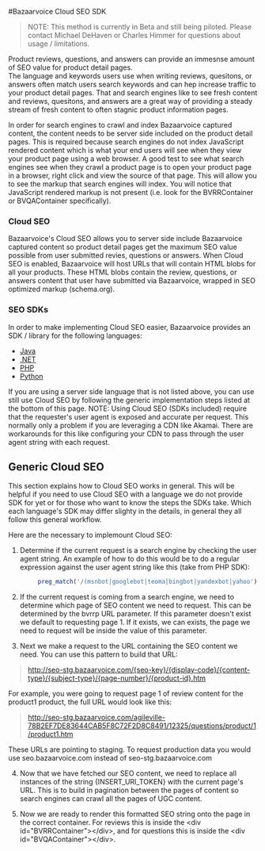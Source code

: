 #Bazaarvoice Cloud SEO SDK


>NOTE: This method is currently in Beta and still being piloted.  Please contact Michael DeHaven or Charles Himmer
>for questions about usage / limitations. 

Product reviews, questions, and answers can provide an immesnse amount of SEO value for product detail pages.  
The language and keywords users use when writing reviews, quesitons, or answers often match users search keywords
and can hep increase traffic to your product detail pages.  That and search engines like to see fresh content
and reviews, quesitons, and answers are a great way of providing a steady stream of fresh content to often stagnic
product information pages. 

In order for search engines to crawl and index Bazaarvoice captured content, the content needs to be server side
included on the product detail pages.  This is required because search engines do not index JavaScript rendered 
content which is what your end users will see when they view your product page using a web browser.  A good test 
to see what search engines see when they crawl a product page is to open your product page in a browser, right 
click and view the source of that page.  This will allow you to see the markup that search engines will index. You
will notice that JavaScript rendered markup is not present (i.e. look for the BVRRContainer or BVQAContainer specifically).

### Cloud SEO
Bazaarvoice's Cloud SEO allows you to server side include Bazaarvoice captured content so product detail pages 
get the maximum SEO value possible from user submitted revies, questions or answers. When Cloud SEO is enabled, 
Bazaarvoice will host URLs that will contain HTML blobs for all your products.  These HTML blobs 
contain the review, questions, or answers content that user have submitted via Bazaarvoice, wrapped in SEO optimized
markup (schema.org). 

### SEO SDKs
In order to make implementing Cloud SEO easier, Bazaarvoice provides an SDK / library for the following languages:

* [Java](https://github.com/bazaarvoice/bvseosdk/tree/master/examples/java)
* [.NET](https://github.com/bazaarvoice/bvseosdk/tree/master/examples/dotnet#net-bv-seo-sdk) 
* [PHP](https://github.com/bazaarvoice/bvseosdk/tree/master/examples/php)
* [Python](https://github.com/bazaarvoice/bvseosdk/tree/master/examples/python)

If you are using a server side language that is not listed above, you can use still use Cloud SEO by following the generic
implementation steps listed at the bottom of this page. NOTE: Using Cloud SEO (SDKs included) require that the requester's
user agent is exposed and accurate per request. This normally only a problem if you are leveraging a CDN like Akamai. There
are workarounds for this like configuring your CDN to pass through the user agent string with each request. 

## Generic Cloud SEO

This section explains how to Cloud SEO works in general.  This will be helpful if you need to use Cloud SEO with a language we do not provide SDK for yet or for those who want to know the steps the SDKs take.  Which each language's SDK may differ slighty in the details, in general they all follow this general workflow.

Here are the necessary to implemount Cloud SEO:

1. Determine if the current request is a search engine by checking the user agent string. An example of how to do this would be to do a regular expression against the user agent string like this (take from PHP SDK):
   ```php
        preg_match('/(msnbot|googlebot|teoma|bingbot|yandexbot|yahoo')/i', $_SERVER['HTTP_USER_AGENT']);
    ```

2. If the current request is coming from a search engine, we need to determine which page of SEO content we need to request.  This can be determined by the bvrrp URL parameter.  If this parameter doesn't exist we default to requesting page 1.  If it exists, we can exists, the page we need to request will be inside the value of this parameter.  

3.  Next we make a request to the URL containing the SEO content we need.  You can use this pattern to build that URL:
>http://seo-stg.bazaarvoice.com/{seo-key}/{display-code}/{content-type}/{subject-type}/{page-number}/{product-id}.htm

   For example, you were going to request page 1 of review content for the product1 product, the full URL would look like this:
>http://seo-stg.bazaarvoice.com/agileville-78B2EF7DE83644CAB5F8C72F2D8C8491/12325/questions/product/1/product1.htm
   
   These URLs are pointing to staging.  To request production data you would use seo.bazaarvoice.com instead of seo-stg.bazaarvoice.com

4. Now that we have fetched our SEO content, we need to replace all instances of the string {INSERT\_URI_TOKEN} with the current page's URL.  This is to build in pagination between the pages of content so search engines can crawl all the pages of UGC content. 

5. Now we are ready to render this formatted SEO string onto the page in the correct container.  For reviews this is inside the \<div id="BVRRContainer">\</div>, and for questions this is inside the \<div id="BVQAContainer">\</div>. 
